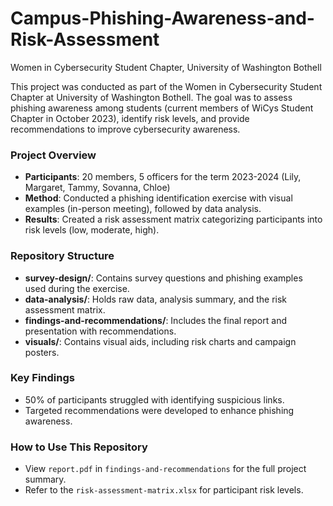 # Campus-Phishing-Awareness-and-Risk-Assessment
Women in Cybersecurity Student Chapter, University of Washington Bothell

This project was conducted as part of the Women in Cybersecurity Student Chapter at University of Washington Bothell. The goal was to assess phishing awareness among students (current members of WiCys Student Chapter in October 2023), identify risk levels, and provide recommendations to improve cybersecurity awareness.

### Project Overview
- **Participants**: 20 members, 5 officers for the term 2023-2024 (Lily, Margaret, Tammy, Sovanna, Chloe)
- **Method**: Conducted a phishing identification exercise with visual examples (in-person meeting), followed by data analysis.
- **Results**: Created a risk assessment matrix categorizing participants into risk levels (low, moderate, high).

### Repository Structure
- **survey-design/**: Contains survey questions and phishing examples used during the exercise.
- **data-analysis/**: Holds raw data, analysis summary, and the risk assessment matrix.
- **findings-and-recommendations/**: Includes the final report and presentation with recommendations.
- **visuals/**: Contains visual aids, including risk charts and campaign posters.

### Key Findings
- 50% of participants struggled with identifying suspicious links.
- Targeted recommendations were developed to enhance phishing awareness.

### How to Use This Repository
- View `report.pdf` in `findings-and-recommendations` for the full project summary.
- Refer to the `risk-assessment-matrix.xlsx` for participant risk levels.
